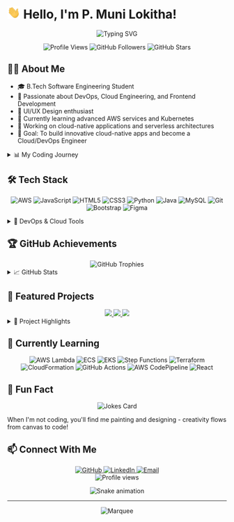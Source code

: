 # <img src="https://raw.githubusercontent.com/ABSphreak/ABSphreak/master/gifs/Hi.gif" width="30px"> Hello, I'm P. Muni Lokitha!

<div align="center">
  <img src="https://readme-typing-svg.herokuapp.com?font=Fira+Code&pause=1000&color=F7F7F7&center=true&vCenter=true&width=435&lines=B.Tech+Software+Engineering+Student;DevOps+and+Cloud+Enthusiast;Frontend+Developer;UI%2FUX+Designer" alt="Typing SVG" />
</div>

<div align="center">
  
![Profile Views](https://komarev.com/ghpvc/?username=lokitha-muni&style=flat-square&color=blueviolet)
![GitHub Followers](https://img.shields.io/github/followers/lokitha-muni?label=Followers&style=flat-square)
![GitHub Stars](https://img.shields.io/github/stars/lokitha-muni?label=Stars&style=flat-square)

</div>

## 👨‍💻 About Me

- 🎓 B.Tech Software Engineering Student
- 🚀 Passionate about DevOps, Cloud Engineering, and Frontend Development
- 🎨 UI/UX Design enthusiast
- 🌱 Currently learning advanced AWS services and Kubernetes
- 🔭 Working on cloud-native applications and serverless architectures
- 🎯 Goal: To build innovative cloud-native apps and become a Cloud/DevOps Engineer

<details>
<summary>📊 My Coding Journey</summary>
<br>

```mermaid
journey
  title My Coding Journey
  section College
    Started Coding: 5: Me
    First Project: 3: Me
    Hackathon Win: 5: Me
  section Career
    AWS Certification: 4: Me
    First Internship: 5: Me
    Open Source Contribution: 4: Me
```

</details>

## 🛠️ Tech Stack

<div align="center">
  
  ![AWS](https://img.shields.io/badge/AWS-%23FF9900.svg?style=for-the-badge&logo=amazon-aws&logoColor=white)
  ![JavaScript](https://img.shields.io/badge/javascript-%23323330.svg?style=for-the-badge&logo=javascript&logoColor=%23F7DF1E)
  ![HTML5](https://img.shields.io/badge/html5-%23E34F26.svg?style=for-the-badge&logo=html5&logoColor=white)
  ![CSS3](https://img.shields.io/badge/css3-%231572B6.svg?style=for-the-badge&logo=css3&logoColor=white)
  ![Python](https://img.shields.io/badge/python-3670A0?style=for-the-badge&logo=python&logoColor=ffdd54)
  ![Java](https://img.shields.io/badge/java-%23ED8B00.svg?style=for-the-badge&logo=openjdk&logoColor=white)
  ![MySQL](https://img.shields.io/badge/mysql-%2300f.svg?style=for-the-badge&logo=mysql&logoColor=white)
  ![Git](https://img.shields.io/badge/git-%23F05033.svg?style=for-the-badge&logo=git&logoColor=white)
  ![Bootstrap](https://img.shields.io/badge/bootstrap-%238511FA.svg?style=for-the-badge&logo=bootstrap&logoColor=white)
  ![Figma](https://img.shields.io/badge/figma-%23F24E1E.svg?style=for-the-badge&logo=figma&logoColor=white)
  
</div>

<details>
<summary>🔧 DevOps & Cloud Tools</summary>
<br>
<div align="center">
  
  ![Docker](https://img.shields.io/badge/docker-%230db7ed.svg?style=for-the-badge&logo=docker&logoColor=white)
  ![Kubernetes](https://img.shields.io/badge/kubernetes-%23326ce5.svg?style=for-the-badge&logo=kubernetes&logoColor=white)
  ![Terraform](https://img.shields.io/badge/terraform-%235835CC.svg?style=for-the-badge&logo=terraform&logoColor=white)
  ![GitHub Actions](https://img.shields.io/badge/github%20actions-%232671E5.svg?style=for-the-badge&logo=githubactions&logoColor=white)
  ![Jenkins](https://img.shields.io/badge/jenkins-%232C5263.svg?style=for-the-badge&logo=jenkins&logoColor=white)
  ![Ansible](https://img.shields.io/badge/ansible-%231A1918.svg?style=for-the-badge&logo=ansible&logoColor=white)
  ![Prometheus](https://img.shields.io/badge/Prometheus-E6522C?style=for-the-badge&logo=Prometheus&logoColor=white)
  ![Grafana](https://img.shields.io/badge/grafana-%23F46800.svg?style=for-the-badge&logo=grafana&logoColor=white)
  
</div>
</details>

## 🏆 GitHub Achievements

<div align="center">
  <img src="https://github-profile-trophy.vercel.app/?username=lokitha-muni&theme=radical&no-frame=true&no-bg=false&margin-w=4" alt="GitHub Trophies" />
</div>

<details>
<summary>📈 GitHub Stats</summary>
<br>
<p align="center">
  <img src="https://github-readme-stats.vercel.app/api?username=lokitha-muni&show_icons=true&theme=radical" alt="GitHub Stats" />
</p>

<p align="center">
  <img src="https://github-readme-streak-stats.herokuapp.com/?user=lokitha-muni&theme=radical" alt="GitHub Streak" />
</p>

<p align="center">
  <img src="https://github-readme-stats.vercel.app/api/top-langs/?username=lokitha-muni&layout=compact&theme=radical" alt="Top Languages" />
</p>

<p align="center">
  <img src="https://github-contribution-stats.vercel.app/api/?username=lokitha-muni&theme=radical" alt="Contribution Stats" />
</p>
</details>

## 🚀 Featured Projects

<div align="center">
  <a href="https://github.com/munilokitha/job-portal-serverless">
    <img src="https://github-readme-stats.vercel.app/api/pin/?username=lokitha-muni&repo=job-portal-serverless&theme=tokyonight" />
  </a>
  <a href="https://github.com/munilokitha/campus-fest-hub">
    <img src="https://github-readme-stats.vercel.app/api/pin/?username=lokitha-muni&repo=campus-fest-hub&theme=tokyonight" />
  </a>
  <a href="https://github.com/munilokitha/whispr-note">
    <img src="https://github-readme-stats.vercel.app/api/pin/?username=lokitha-muni&repo=whispr-note&theme=tokyonight" />
  </a>
</div>

<details>
<summary>📂 Project Highlights</summary>
<br>

### 💼 Job Portal Serverless Webapp
A serverless job platform built with AWS Lambda, API Gateway, DynamoDB, and S3. Enables job posting, applications, and real-time notifications.

```mermaid
flowchart LR
    A[User] --> B[API Gateway]
    B --> C[Lambda Functions]
    C --> D[DynamoDB]
    C --> E[S3 Bucket]
    C --> F[SNS Notifications]
```

### 🎪 Campus Fest Hub
AWS-based event announcement platform for colleges featuring event registration, notifications, and analytics.

### 🗣️ WhisprNote
Voice-based journaling application using AWS Lambda, Comprehend for sentiment analysis, and S3 for storage.

</details>

## 🌱 Currently Learning

<div align="center">
  
  ![AWS Lambda](https://img.shields.io/badge/-AWS%20Lambda-FF9900?style=flat-square&logo=aws-lambda&logoColor=white)
  ![ECS](https://img.shields.io/badge/-ECS-FF9900?style=flat-square&logo=amazon-aws&logoColor=white)
  ![EKS](https://img.shields.io/badge/-EKS-FF9900?style=flat-square&logo=amazon-aws&logoColor=white)
  ![Step Functions](https://img.shields.io/badge/-Step%20Functions-FF9900?style=flat-square&logo=amazon-aws&logoColor=white)
  ![Terraform](https://img.shields.io/badge/-Terraform-7B42BC?style=flat-square&logo=terraform&logoColor=white)
  ![CloudFormation](https://img.shields.io/badge/-CloudFormation-FF9900?style=flat-square&logo=amazon-aws&logoColor=white)
  ![GitHub Actions](https://img.shields.io/badge/-GitHub%20Actions-2088FF?style=flat-square&logo=github-actions&logoColor=white)
  ![AWS CodePipeline](https://img.shields.io/badge/-AWS%20CodePipeline-FF9900?style=flat-square&logo=amazon-aws&logoColor=white)
  ![React](https://img.shields.io/badge/-React-61DAFB?style=flat-square&logo=react&logoColor=black)
  
</div>

## 🎨 Fun Fact

<div align="center">
  <img src="https://readme-jokes.vercel.app/api?theme=radical" alt="Jokes Card" />
</div>

When I'm not coding, you'll find me painting and designing - creativity flows from canvas to code!

## 📫 Connect With Me

<div align="center">
  <a href="https://github.com/lokitha-muni">
    <img src="https://img.shields.io/badge/GitHub-100000?style=for-the-badge&logo=github&logoColor=white" alt="GitHub" />
  </a>
  <a href="https://linkedin.com/in/munilokitha">
    <img src="https://img.shields.io/badge/LinkedIn-0077B5?style=for-the-badge&logo=linkedin&logoColor=white" alt="LinkedIn" />
  </a>
  <a href="mailto:lokithamuni3@gmail.com">
    <img src="https://img.shields.io/badge/Email-D14836?style=for-the-badge&logo=gmail&logoColor=white" alt="Email" />
  </a>
</div>

<div align="center">
  <img src="https://komarev.com/ghpvc/?username=lokitha-muni&style=flat-square&color=blueviolet" alt="Profile views" />
</div>

<div align="center">
  
  ![Snake animation](https://github.com/lokitha-muni/lokitha-muni/blob/output/github-contribution-grid-snake.svg)
  
</div>

---

<div align="center">
  <img src="https://raw.githubusercontent.com/BrunnerLivio/brunnerlivio/master/images/marquee.svg" alt="Marquee" />
</div>
